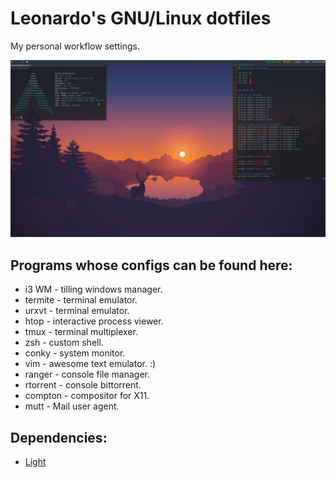 # Leonardo's GNU/Linux dotfiles
My personal workflow settings.

![Preview](Screenshots/Preview.png?raw=true "Preview")

## Programs whose configs can be found here:

+ i3 WM - tilling windows manager.
+ termite - terminal emulator.
+ urxvt - terminal emulator.
+ htop - interactive process viewer.
+ tmux - terminal multiplexer.
+ zsh - custom shell.
+ conky - system monitor.
+ vim - awesome text emulator. :)
+ ranger - console file manager.
+ rtorrent - console bittorrent.
+ compton - compositor for X11.
+ mutt - Mail user agent.

## Dependencies:

+ [Light](https://github.com/haikarainen/light)

